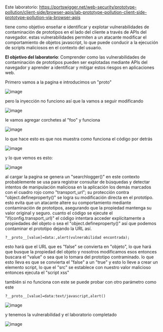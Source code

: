 Este laboratorio: https://portswigger.net/web-security/prototype-pollution/client-side/browser-apis/lab-prototype-pollution-client-side-prototype-pollution-via-browser-apis

tiene como objetivo enseñar e identificar y explotar vulnerabilidades de contaminación de prototipos en el lado del cliente a través de APIs del navegador. estas vulnerabilidades permiten a un atacante modificar el comportamiento de objetos javascript, lo que puede conducir a la ejecución de scripts maliciosos en el contexto del usuario. 

**El objetivo del laboratorio**: Comprender como las vulnerabilidades de contaminación de prototipos pueden ser explotadas mediante APIs del navegador y aprender a identificar y mitigar estos riesgos en aplicaciones web.  

Primero vamos a la pagina e introducimos un "proto"

![image](https://github.com/user-attachments/assets/11ec7cd9-0b0e-4403-bc9c-cefa9c1919d7)

pero la inyección no funciono así que la vamos a seguir modificando 

![image](https://github.com/user-attachments/assets/c3408dfb-2c3b-4263-a29c-04d48d3bbf43)

le vamos agregar corchetes al "foo" y funciona

![image](https://github.com/user-attachments/assets/c52ebdf9-207f-490d-811d-09deadbb5646)

lo que hace esto es que nos muestra como funciona el código por detrás

![image](https://github.com/user-attachments/assets/d2a4af8b-2e79-4fc1-a387-ea67be276898)

y lo que vemos es esto: 

![image](https://github.com/user-attachments/assets/ace3a9fd-f5c6-48cb-9e91-255c2bf226af)

al cargar la pagina se genera un "searchlogger()" en este contexto probablemente se usa para registrar consultar de búsquedas y detectar intentos de manipulación maliciosa en la aplicación 
los demás marcados con el cuadro rojo como "transport_url"; su protección contra "object.defineproperty()" se logra su modificación directa en el prototipo. esto evita que un atacante altere su comportamiento mediante contaminación de prototipos, asegurando que la propiedad mantenga su valor original y seguro. cuanto el código se ejecute  el "if(config.transport_url)" el código intentara acceder explícitamente a propiedades del objeto o sea el "object.defineproperty()" así que podemos contaminar el prototipo dejando la URL así. 

    ?__proto__[value]=data:,alert(vulnerabilidad encontrada);

esto hará que el URL que es "false" se convierta en "objeto", lo que hará que busque la propiedad del objeto y nosotros modificamos esos entonces buscara el "value" o sea que lo tomara del prototipo contraminado. lo que esto lleva es que se convierta el "false" a un "true" y esto lo lleve a crear un elemento script, lo que el "src" se establece con nuestro valor malicioso entonces ejecuta el "script xss"

también si no funciona con este se puede probar con otro parámetro como este 

    ?__proto__[value]=data:text/javascript,alert()

![image](https://github.com/user-attachments/assets/8e7f6c8d-76f7-4acb-a00e-5a95f3944e5e)

y tenemos la vulnerabilidad y el laboratorio completado

![image](https://github.com/user-attachments/assets/ce9f3209-8b3c-468f-87df-623e2931b3ac)
